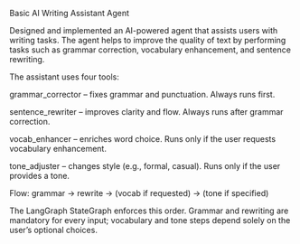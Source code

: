 Basic AI Writing Assistant Agent

Designed and implemented an AI-powered agent that assists users with writing tasks.
The agent helps to improve the quality of text by performing tasks such as grammar correction, vocabulary enhancement, and sentence rewriting.

The assistant uses four tools:

grammar_corrector – fixes grammar and punctuation.
Always runs first.

sentence_rewriter – improves clarity and flow.
Always runs after grammar correction.

vocab_enhancer – enriches word choice.
Runs only if the user requests vocabulary enhancement.

tone_adjuster – changes style (e.g., formal, casual).
Runs only if the user provides a tone.

Flow:
grammar → rewrite → (vocab if requested) → (tone if specified)

The LangGraph StateGraph enforces this order.
Grammar and rewriting are mandatory for every input; vocabulary and tone steps depend solely on the user’s optional choices.
